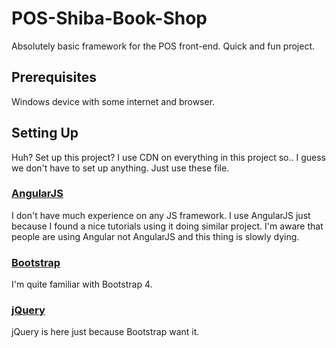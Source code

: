 # POS-Shiba-Book-Shop

Absolutely basic framework for the POS front-end. Quick and fun project.

## Prerequisites

Windows device with some internet and browser.

## Setting Up

Huh? Set up this project? 
I use CDN on everything in this project so.. I guess we don't have to set up anything. Just use these file.

### [AngularJS](https://angularjs.org/)

I don't have much experience on any JS framework. I use AngularJS just because I found a nice tutorials using it doing similar project. I'm aware that people are using Angular not AngularJS and this thing is slowly dying.

### [Bootstrap](https://getbootstrap.com/)

I'm quite familiar with Bootstrap 4.

### [jQuery](https://jquery.com/)

jQuery is here just because Bootstrap want it.
